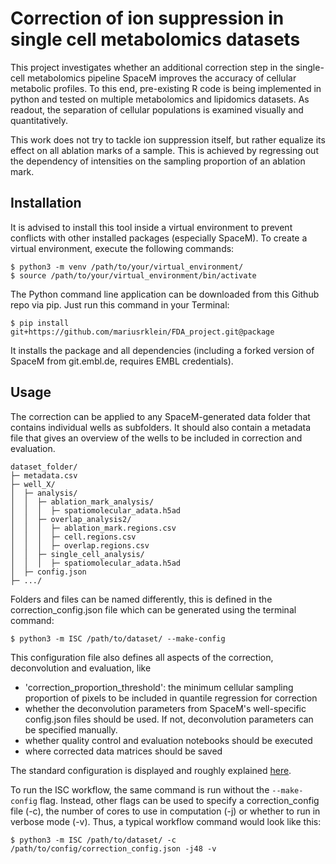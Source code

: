 # Correction of ion suppression in single cell metabolomics datasets

This project investigates whether an additional correction step in the single-cell metabolomics pipeline SpaceM improves the accuracy of cellular metabolic profiles. To this end, pre-existing R code is being implemented in python and tested on multiple metabolomics and lipidomics datasets. As readout, the separation of cellular populations is examined visually and quantitatively.

This work does not try to tackle ion suppression itself, but rather equalize its effect on all ablation marks of a sample. This is achieved by regressing out the dependency of intensities on the sampling proportion of an ablation mark.


## Installation

It is advised to install this tool inside a virtual environment to prevent conflicts with other installed packages (especially SpaceM).
To create a virtual environment, execute the following commands:

```
$ python3 -m venv /path/to/your/virtual_environment/
$ source /path/to/your/virtual_environment/bin/activate
```

The Python command line application can be downloaded from this Github repo via pip. Just run this command in your Terminal:
```
$ pip install git+https://github.com/mariusrklein/FDA_project.git@package
```

It installs the package and all dependencies (including a forked version of SpaceM from git.embl.de, requires EMBL credentials).

## Usage

The correction can be applied to any SpaceM-generated data folder that contains individual wells as subfolders. It should also contain a metadata file that gives an overview of the wells to be included in correction and evaluation.

```
dataset_folder/
├─ metadata.csv
├─ well_X/
│  ├─ analysis/
│  │  ├─ ablation_mark_analysis/
│  │  │  ├─ spatiomolecular_adata.h5ad
│  │  ├─ overlap_analysis2/
│  │  │  ├─ ablation_mark.regions.csv
│  │  │  ├─ cell.regions.csv
│  │  │  ├─ overlap.regions.csv
│  │  ├─ single_cell_analysis/
│  │  │  ├─ spatiomolecular_adata.h5ad
│  ├─ config.json
├─ .../
```

Folders and files can be named differently, this is defined in the correction_config.json file which can be generated using the terminal command:

```
$ python3 -m ISC /path/to/dataset/ --make-config
```
This configuration file also defines all aspects of the correction, deconvolution and evaluation, like 

 - 'correction_proportion_threshold': the minimum cellular sampling proportion of pixels to be included in quantile regression for correction
 - whether the deconvolution parameters from SpaceM's well-specific config.json files should be used. If not, deconvolution parameters can be specified manually.
 - whether quality control and evaluation notebooks should be executed
 - where corrected data matrices should be saved

 The standard configuration is displayed and roughly explained [here](https://github.com/mariusrklein/FDA_project/blob/package/ISC/src/const.py).

To run the ISC workflow, the same command is run without the `--make-config` flag.
Instead, other flags can be used to specify a correction_config file (-c), the number of cores to use in computation (-j) or whether to run in verbose mode (-v).
Thus, a typical workflow command would look like this:

```
$ python3 -m ISC /path/to/dataset/ -c /path/to/config/correction_config.json -j48 -v
```




